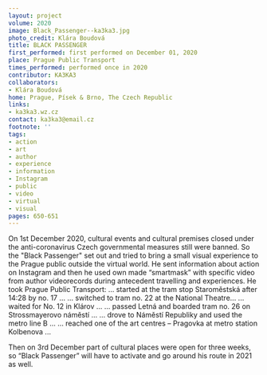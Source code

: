 ```yaml
---
layout: project
volume: 2020
image: Black_Passenger--ka3ka3.jpg
photo_credit: Klára Boudová
title: BLACK PASSENGER
first_performed: first performed on December 01, 2020
place: Prague Public Transport
times_performed: performed once in 2020
contributor: KA3KA3
collaborators:
- Klára Boudová
home: Prague, Písek & Brno, The Czech Republic
links:
- ka3ka3.wz.cz
contact: ka3ka3@email.cz
footnote: ''
tags:
- action
- art
- author
- experience
- information
- Instagram
- public
- video
- virtual
- visual
pages: 650-651
---
```



On 1st December 2020, cultural events and cultural premises closed under the anti-coronavirus Czech governmental measures still were banned.   So the "Black Passenger" set out and tried to bring a small visual experience to the Prague public outside the virtual world.
He sent information about action on Instagram and then he used own made “smartmask” with specific video from author videorecords during antecedent travelling and experiences. He took Prague Public Transport:
… started at the tram stop Staroměstská after 14:28 by no. 17 …
… switched to tram no. 22 at the National Theatre...
... waited for No. 12 in Klárov ...
… passed Letná and boarded tram no. 26 on Strossmayerovo náměstí ...
… drove to Náměstí Republiky and used the metro line B ...
… reached one of the art centres – Pragovka at metro station Kolbenova ...

Then on 3rd December part of cultural places were open for three weeks, so “Black Passenger” will have to activate and go around his route in 2021 as well.
